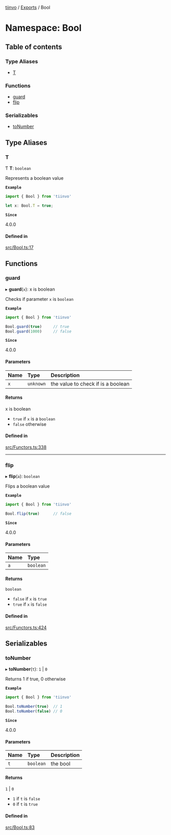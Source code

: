 [tiinvo](../README.md) / [Exports](../modules.md) / Bool

# Namespace: Bool

## Table of contents

### Type Aliases

- [T](Bool.md#t)

### Functions

- [guard](Bool.md#guard)
- [flip](Bool.md#flip)

### Serializables

- [toNumber](Bool.md#tonumber)

## Type Aliases

### T

Ƭ **T**: `boolean`

Represents a boolean value

**`Example`**

```ts
import { Bool } from 'tiinvo'

let x: Bool.T = true;

```

**`Since`**

4.0.0

#### Defined in

[src/Bool.ts:17](https://github.com/OctoD/tiinvo/blob/3d559cd/src/Bool.ts#L17)

## Functions

### guard

▸ **guard**(`x`): x is boolean

Checks if parameter `x` is `boolean`

**`Example`**

```ts
import { Bool } from 'tiinvo'

Bool.guard(true)     // true
Bool.guard(1000)     // false
```

**`Since`**

4.0.0

#### Parameters

| Name | Type | Description |
| :------ | :------ | :------ |
| `x` | `unknown` | the value to check if is a boolean |

#### Returns

x is boolean

- `true` if `x` is a `boolean`
 - `false` otherwise

#### Defined in

[src/Functors.ts:338](https://github.com/OctoD/tiinvo/blob/3d559cd/src/Functors.ts#L338)

___

### flip

▸ **flip**(`a`): `boolean`

Flips a boolean value

**`Example`**

```ts
import { Bool } from 'tiinvo'

Bool.flip(true)      // false
```

**`Since`**

4.0.0

#### Parameters

| Name | Type |
| :------ | :------ |
| `a` | `boolean` |

#### Returns

`boolean`

- `false` if `x` is `true`
 - `true` if `x` is `false`

#### Defined in

[src/Functors.ts:424](https://github.com/OctoD/tiinvo/blob/3d559cd/src/Functors.ts#L424)

## Serializables

### toNumber

▸ **toNumber**(`t`): ``1`` \| ``0``

Returns 1 if true, 0 otherwise

**`Example`**

```ts
import { Bool } from 'tiinvo'

Bool.toNumber(true)  // 1
Bool.toNumber(false) // 0
```

**`Since`**

4.0.0

#### Parameters

| Name | Type | Description |
| :------ | :------ | :------ |
| `t` | `boolean` | the bool |

#### Returns

``1`` \| ``0``

- `1` if `t` is `false`
 - `0` if `t` is `true`

#### Defined in

[src/Bool.ts:83](https://github.com/OctoD/tiinvo/blob/3d559cd/src/Bool.ts#L83)
